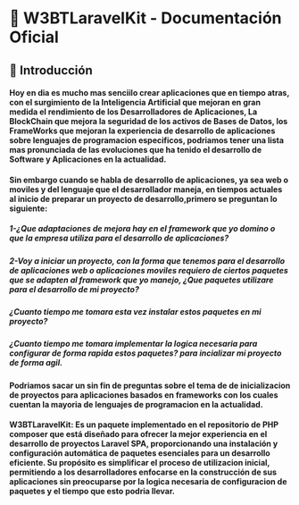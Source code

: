 # 🚀 W3BTLaravelKit - Documentación Oficial  

## 📌 Introducción

#### Hoy en dia es mucho mas senciilo crear aplicaciones que en tiempo atras, con el surgimiento de la **Inteligencia Artificial** que mejoran en gran medida el rendimiento de los **Desarrolladores de Aplicaciones**, La **BlockChain** que mejora la seguridad de los activos de **Bases de Datos**, los **FrameWorks** que mejoran la experiencia de desarrollo de aplicaciones sobre lenguajes de programacion especificos, podriamos tener una lista mas pronunciada de las evoluciones que ha tenido el desarrollo de **Software** y **Aplicaciones** en la actualidad.

#### Sin embargo cuando se habla de desarrollo de aplicaciones, ya sea web o moviles y del lenguaje que el desarrollador maneja, en tiempos actuales al inicio de preparar un proyecto de desarrollo,primero se preguntan lo siguiente:

##### 1-¿Que adaptaciones de mejora hay en el framework que yo domino o que la empresa utiliza para el desarrollo de aplicaciones?
##### 2-Voy a iniciar un proyecto, con la forma que tenemos para el desarrollo de aplicaciones web o aplicaciones moviles requiero de ciertos paquetes que se adapten al framework que yo manejo, ¿Que paquetes utilizare para el desarrollo de mi proyecto?
##### ¿Cuanto tiempo me tomara esta vez instalar estos paquetes en mi proyecto?
##### ¿Cuanto tiempo me tomara implementar la logica necesaria para configurar de forma rapida estos paquetes? para incializar mi proyecto de forma agil.

#### Podriamos sacar un sin fin de preguntas sobre el tema de de inicializacion de proyectos para aplicaciones basados en frameworks con los cuales cuentan la mayoria de lenguajes de programacion en la actualidad.

#### **W3BTLaravelKit**: Es un paquete implementado en el repositorio de PHP **composer** que está diseñado para ofrecer la mejor experiencia en el desarrollo de **proyectos Laravel SPA**, proporcionando una instalación y configuración automática de paquetes esenciales para un desarrollo eficiente. Su propósito es simplificar el proceso de utilizacion inicial, permitiendo a los desarrolladores enfocarse en la construcción de sus aplicaciones sin preocuparse por la logica necesaria de configuracion de paquetes y el tiempo que esto podria llevar.


